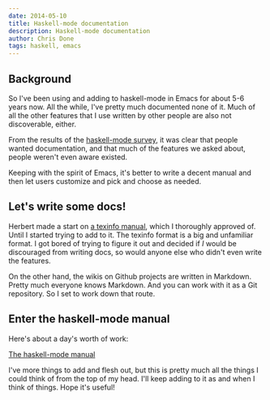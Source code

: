 ```yaml
---
date: 2014-05-10
title: Haskell-mode documentation
description: Haskell-mode documentation
author: Chris Done
tags: haskell, emacs
---
```


## Background

So I've been using and adding to haskell-mode in Emacs for about 5-6
years now. All the while, I've pretty much documented none of it. Much
of all the other features that I use written by other people are also
not discoverable, either.

From the results of the
[haskell-mode survey](https://docs.google.com/forms/d/1FzWbzGm6odYWxJZcU3GFHlS3lVFTBOI1-M1c87CjOFg/viewanalytics),
it was clear that people wanted documentation, and that much of the
features we asked about, people weren't even aware existed.

Keeping with the spirit of Emacs, it's better to write a decent manual
and then let users customize and pick and choose as needed.

## Let's write some docs!

Herbert made a start on
[a texinfo manual](https://github.com/haskell/haskell-mode/blob/master/haskell-mode.texi),
which I thoroughly approved of. Until I started trying to add to
it. The texinfo format is a big and unfamiliar format. I got bored of
trying to figure it out and decided if *I* would be discouraged from
writing docs, so would anyone else who didn't even write the features.

On the other hand, the wikis on Github projects are written in
Markdown. Pretty much everyone knows Markdown. And you can work with
it as a Git repository. So I set to work down that route.

## Enter the haskell-mode manual

Here's about a day's worth of work:

[The haskell-mode manual](https://github.com/haskell/haskell-mode/wiki)

I've more things to add and flesh out, but this is pretty much all the
things I could think of from the top of my head. I'll keep adding to
it as and when I think of things. Hope it's useful!

